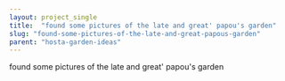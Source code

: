 ```yaml
---
layout: project_single
title:  "found some pictures of the late and great' papou's garden"
slug: "found-some-pictures-of-the-late-and-great-papous-garden"
parent: "hosta-garden-ideas"
---
```

found some pictures of the late and great' papou's garden